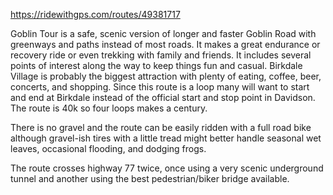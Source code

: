 https://ridewithgps.com/routes/49381717

Goblin Tour is a safe, scenic version of longer and faster Goblin Road with greenways and paths instead of most roads. It makes a great endurance or recovery ride or even trekking with family and friends. It includes several points of interest along the way to keep things fun and casual. Birkdale Village is probably the biggest attraction with plenty of eating, coffee, beer, concerts, and shopping. Since this route is a loop many will want to start and end at Birkdale instead of the official start and stop point in Davidson. The route is 40k so four loops makes a century.

There is no gravel and the route can be easily ridden with a full road bike although gravel-ish tires with a little tread might better handle seasonal wet leaves, occasional flooding, and dodging frogs. 

The route crosses highway 77 twice, once using a very scenic underground tunnel and another using the best pedestrian/biker bridge available.